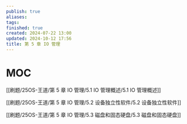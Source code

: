 ```yaml
---
publish: true
aliases: 
tags: 
finished: true
created: 2024-07-22 13:00
updated: 2024-10-12 17:56
title: 第 5 章 IO 管理
---
```

# MOC

[[刷题/25OS-王道/第 5 章 IO 管理/5.1 IO 管理概述/5.1 IO 管理概述]]

[[刷题/25OS-王道/第 5 章 IO 管理/5.2 设备独立性软件/5.2 设备独立性软件]]

[[刷题/25OS-王道/第 5 章 IO 管理/5.3 磁盘和固态硬盘/5.3 磁盘和固态硬盘]]
